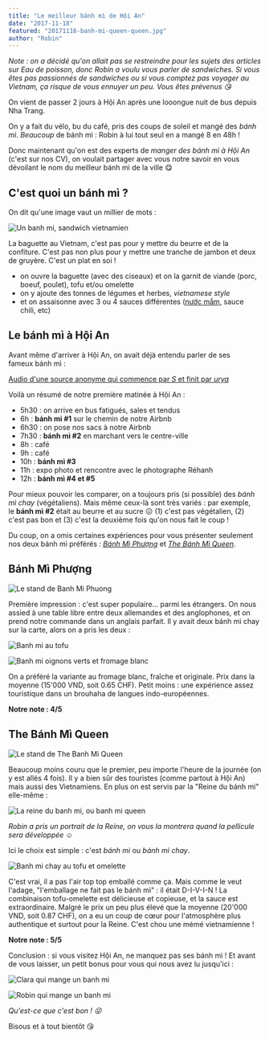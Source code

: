 ```yaml
---
title: "Le meilleur bánh mì de Hội An"
date: "2017-11-18"
featured: "20171116-banh-mi-queen-queen.jpg"
author: "Robin"
---
```


_Note : on a décidé qu'on allait pas se restreindre pour les sujets des articles
sur Eau de poisson, donc Robin a voulu vous parler de sandwiches. Si vous êtes
pas passionnés de sandwiches ou si vous comptez pas voyager au Vietnam, ça
risque de vous ennuyer un peu. Vous êtes prévenus 😘_

On vient de passer 2 jours à Hội An après une looongue nuit de bus depuis Nha
Trang.

On y a fait du vélo, bu du café, pris des coups de soleil et mangé des _bánh
mì_. _Beaucoup_ de bánh mì : Robin à lui tout seul en a mangé 8 en 48h !

Donc maintenant qu'on est des experts de *manger des bánh mì à Hội An* (c'est
sur nos CV), on voulait partager avec vous notre savoir en vous dévoilant le nom
du meilleur bánh mì de la ville 😋

## C'est quoi un bánh mì ?

On dit qu'une image vaut un millier de mots :

![Un banh mi, sandwich vietnamien](20171116-banh-mi-phuong-banh-mi-1.jpg)

La baguette au Vietnam, c'est pas pour y mettre du beurre et de la confiture.
C'est pas non plus pour y mettre une tranche de jambon et deux de gruyère. C'est
un plat en soi !

- on ouvre la baguette (avec des ciseaux) et on la garnit de viande (porc,
  boeuf, poulet), tofu et/ou omelette
- on y ajoute des tonnes de légumes et herbes, _vietnamese style_
- et on assaisonne avec 3 ou 4 sauces différentes
  ([nước mắm](https://eaudepoisson.com/a-propos/), sauce chili, etc)

## Le bánh mì à Hội An

Avant même d'arriver à Hội An, on avait déjà entendu parler de ses fameux bánh
mì :

[Audio d'une source anonyme qui commence par _S_ et finit par _urya_](20171118-surya-hoi-an.mp3)

Voilà un résumé de notre première matinée à Hội An :

- 5h30 : on arrive en bus fatigués, sales et tendus
- 6h : **bánh mì #1** sur le chemin de notre Airbnb
- 6h30 : on pose nos sacs à notre Airbnb
- 7h30 : **bánh mì #2** en marchant vers le centre-ville
- 8h : café
- 9h : café
- 10h : **bánh mì #3**
- 11h : expo photo et rencontre avec le photographe Réhanh
- 12h : **bánh mì #4 et #5**

Pour mieux pouvoir les comparer, on a toujours pris (si possible) des *bánh mì
chay* (végétaliens). Mais même ceux-là sont très variés : par exemple, le **bánh
mì #2** était au beurre et au sucre 😖 (1) c'est pas végétalien, (2) c'est pas
bon et (3) c'est la deuxième fois qu'on nous fait le coup !

Du coup, on a omis certaines expériences pour vous présenter seulement nos deux
bánh mì préférés : *[Bánh Mì Phượng](https://goo.gl/maps/DJG4sv7GGj72)* et
_[The Bánh Mì Queen](https://goo.gl/maps/t2xtP7FypG22)_.

## Bánh Mì Phượng

![Le stand de Banh Mi Phuong](20171116-banh-mi-phuong-stall.jpg)

Première impression : c'est super populaire... parmi les étrangers. On nous
assied à une table libre entre deux allemandes et des anglophones, et on prend
notre commande dans un anglais parfait. Il y avait deux bánh mì chay sur la
carte, alors on a pris les deux :

![Banh mi au tofu](20171116-banh-mi-phuong-banh-mi-2.jpg "Tofu")

![Banh mi oignons verts et fromage blanc](20171116-banh-mi-phuong-banh-mi-1.jpg "Oignons verts et fromage blanc")

On a préféré la variante au fromage blanc, fraîche et originale. Prix dans la
moyenne (15'000 VND, soit 0.65 CHF). Petit moins : une expérience assez
touristique dans un brouhaha de langues indo-européennes.

**Notre note : 4/5**

## The Bánh Mì Queen

![Le stand de The Banh Mi Queen](20171116-banh-mi-queen-stall.jpg)

Beaucoup moins couru que le premier, peu importe l'heure de la journée (on y est
allés 4 fois). Il y a bien sûr des touristes (comme partout à Hội An) mais aussi
des Vietnamiens. En plus on est servis par la "Reine du bánh mì" elle-même :

![La reine du banh mi, ou banh mi queen](20171116-banh-mi-queen-queen.jpg)

_Robin a pris un portrait de la Reine, on vous la montrera quand la pellicule
sera développée ☺️_

Ici le choix est simple : c'est *bánh mì* ou *bánh mì chay*.

![Banh mi chay au tofu et omelette](20171116-banh-mi-queen-banh-mi.jpg "Bánh mì chay : tofu et omelette")

C'est vrai, il a pas l'air top top emballé comme ça. Mais comme le veut l'adage,
"l'emballage ne fait pas le bánh mì" : il était D-I-V-I-N ! La combinaison
tofu-omelette est délicieuse et copieuse, et la sauce est extraordinaire. Malgré
le prix un peu plus élevé que la moyenne (20'000 VND, soit 0.87 CHF), on a eu un
coup de cœur pour l'atmosphère plus authentique et surtout pour la Reine. C'est
chou une mémé vietnamienne !

**Notre note : 5/5**

Conclusion : si vous visitez Hội An, ne manquez pas ses bánh mì ! Et avant de
vous laisser, un petit bonus pour vous qui nous avez lu jusqu'ici :

![Clara qui mange un banh mi](20171116-banh-mi-phuong-clara.jpg)

![Robin qui mange un banh mi](20171116-banh-mi-queen-robin.jpg)

_Qu'est-ce que c'est bon ! 😜_

Bisous et à tout bientôt 😘
